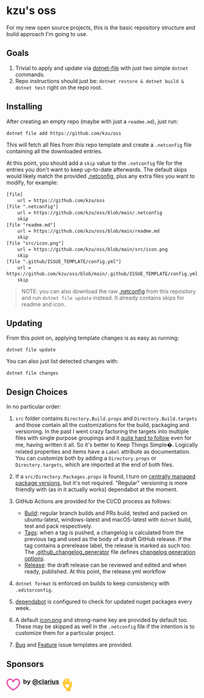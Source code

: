 kzu's oss
===

For my new open source projects, this is the basic repository structure and build approach I'm going to use. 

## Goals

1. Trivial to apply and update via [dotnet-file](https://github.com/kzu/dotnet-file) with just two simple `dotnet` commands.
2. Repo instructions should just be: `dotnet restore & dotnet build & dotnet test` right on the repo root.

## Installing

After creating an empty repo (maybe with just a `readme.md`), just run:

```
dotnet file add https://github.com/kzu/oss
```
 
This will fetch all files from this repo template and create a `.netconfig` file 
containing all the downloaded entries. 

At this point, you should add a `skip` value to the `.netconfig` file for the entries 
you don't want to keep up-to-date afterwards. The default skips would likely match 
the provided [.netconfig](.netconfig), plus any extra files you want to modify, for 
example:

```gitconfig
[file]
    url = https://github.com/kzu/oss
[file ".netconfig"]
    url = https://github.com/kzu/oss/blob/main/.netconfig
    skip
[file "readme.md"]
    url = https://github.com/kzu/oss/blob/main/readme.md
    skip
[file "src/icon.png"]
    url = https://github.com/kzu/oss/blob/main/src/icon.png
    skip
[file ".github/ISSUE_TEMPLATE/config.yml"]
    url = https://github.com/kzu/oss/blob/main/.github/ISSUE_TEMPLATE/config.yml
    skip
 ```

> NOTE: you can also download the raw [.netconfig](.netconfig) from this repository 
> and run `dotnet file update` instead. It already contains skips for readme and icon.

## Updating

From this point on, applying template changes is as easy as running:

```
dotnet file update
```

You can also just list detected changes with:

```
dotnet file changes
```

## Design Choices

In no particular order:

1. `src` folder contains `Directory.Build.props` and `Directory.Build.targets` 
   and those contain all the customizations for the build, packaging and versioning. 
   In the past I went crazy factoring the targets into multiple files with single 
   purpose groupings and it [quite hard to follow](https://github.com/moq/moq/tree/a76c3cea6/src/build) even for me, having written it all. So it's better to Keep Things Simple�.
   Logically related properties and items have a `Label` attribute as documentation.
   You can customize both by adding a `Directory.props` or `Directory.targets`, 
   which are imported at the end of both files.

2. If a `src/Directory.Packages.props` is found, I turn on 
   [centrally managed package versions](https://github.com/NuGet/Home/wiki/Centrally-managing-NuGet-package-versions), but it's not required. "Regular" versioning is more 
   friendly with (as in it actually works) dependabot at the moment.
    
3. GitHub Actions are provided for the CI/CD process as follows:
   - [Build](.github/workflows/build.yml): regular branch builds and PRs build, tested and packed on ubuntu-latest, 
     windows-latest and macOS-latest with `dotnet` build, test and pack respectively.
   - [Tags](.github/workflows/tag.yml): when a tag is pushed, a changelog is calculated from the previous tag 
     and used as the body of a draft GitHub release. If the tag contains a prerelease 
     label, the release is marked as such too. The [.github_changelog_generator](.github_changelog_generator) file 
     defines [changelog generation options](https://github.com/github-changelog-generator/github-changelog-generator/wiki/Advanced-change-log-generation-examples).
   - [Release](.github/workflows/release.yml): the draft release can be reviewed and edited and when ready, published. 
     At this point, the release.yml workflow 

4. `dotnet format` is enforced on builds to keep consistency with `.editorconfig`.

5. [dependabot](.github/dependabot.yml) is configured to check for updated nuget packages every week.

6. A default [icon.png](src/icon.png) and strong-name key are provided by default too. These may be skipped 
   as well in the `.netconfig` file if the intention is to customize them for a particular project.

7. [Bug](.github/ISSUE_TEMPLATE/bug.md) and [Feature](.github/ISSUE_TEMPLATE/feature.md) issue templates 
   are provided.


## Sponsors

<h3 style="vertical-align: text-top" id="by-clarius">
<img src="https://raw.githubusercontent.com/devlooped/oss/main/assets/images/sponsors.svg" alt="sponsors" height="36" width="36" style="vertical-align: text-top; border: 0px; padding: 0px; margin: 0px">&nbsp;&nbsp;by&nbsp;<a href="https://github.com/clarius">@clarius</a>&nbsp;<img src="https://raw.githubusercontent.com/clarius/branding/main/logo/logo.svg" alt="sponsors" height="36" width="36" style="vertical-align: text-top; border: 0px; padding: 0px; margin: 0px">
</h3>